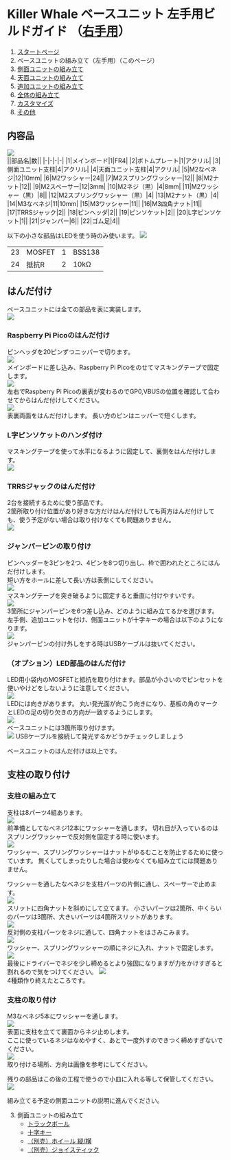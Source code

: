 # Killer Whale ベースユニット 左手用ビルドガイド （[右手用](../右手用/2_ベースユニット.md)）

1. [スタートページ](../README.md)
2. ベースユニットの組み立て（左手用）（このページ）
3. [側面ユニットの組み立て](../左手用/3_側面ユニット_トラックボール.md)
4. [天面ユニットの組み立て](../左手用/4_天面ユニット.md)
5. [追加ユニットの組み立て](../左手用/5_追加ユニット.md)
6. [全体の組み立て](../左手用/6_全体の組み立て.md)
7. [カスタマイズ](../左手用/7_カスタマイズ.md)
8. [その他](../左手用/8_その他.md)

## 内容品
![](../img/base/IMG_4724.jpg)      
||部品名|数||
|-|-|-|-|
|1|メインボード|1|FR4|
|2|ボトムプレート|1|アクリル|
|3|側面ユニット支柱|4|アクリル|
|4|天面ユニット支柱|4|アクリル|
|5|M2なべネジ|12|10mm|
|6|M2ワッシャー|24||
|7|M2スプリングワッシャー|12||
|8|M2ナット|12||
|9|M2スペーサー|12|3mm|
|10|M2ネジ（黒）|4|8mm|
|11|M2ワッシャー（黒）|8||
|12|M2スプリングワッシャー（黒）|4|
|13|M2ナット（黒）|4|
|14|M3なべネジ|11|10mm|
|15|M3ワッシャー|11||
|16|M3四角ナット|11||
|17|TRRSジャック|2||
|18|ピンヘッダ|2||
|19|ピンソケット|2||
|20|L字ピンソケット|1||
|21|ジャンパー|6||
|22|ゴム足|4||

以下の小さな部品はLEDを使う時のみ使います。
![](../img/base/IMG_7080.jpg)      

<table>
    <tr>
      <td>23</td>
      <td>MOSFET</td>
      <td>1</td>
      <td>BSS138</td>
    </tr>
    <tr>
      <td>24</td>
      <td>抵抗R</td>
      <td>2</td>
      <td>10kΩ</td>
    </tr>
 </table>
 
## はんだ付け
ベースユニットには全ての部品を表に実装します。  
![](../img/base/IMG_4734.jpg)    
### Raspberry Pi Picoのはんだ付け
ピンヘッダを20ピンずつニッパーで切ります。  
![](../img/base/IMG_6022.jpg)    
メインボードに差し込み、Raspberry Pi Picoをのせてマスキングテープで固定します。  
![](../img/base/IMG_4758.jpg)    
左右でRaspberry Pi Picoの裏表が変わるのでGP0,VBUSの位置を確認して合わせてからはんだ付けしてください。  
![](../img/base/IMG_4766.jpg)    
表裏両面をはんだ付けします。  長い方のピンはニッパーで短くします。  

### L字ピンソケットのハンダ付け
マスキングテープを使って水平になるように固定して、裏側をはんだ付けします。  
![](../img/base/IMG_4769.jpg)    

### TRRSジャックのはんだ付け
2台を接続するために使う部品です。  
2箇所取り付け位置があり好きな方だけはんだ付けしても両方はんだ付けしても、使う予定がない場合は取り付けなくても問題ありません。  
![ ](../img/base/IMG_4775.jpg)    

### ジャンパーピンの取り付け
ピンヘッダーを3ピンを2つ、4ピンを8つ切り出し、枠で囲われたところにはんだ付けします。  
短い方をホールに差して長い方は表側にしてください。   
![](../img/base/IMG_4797.jpg)    
マスキングテープを突き破るように固定すると垂直に付けやすいです。  
![](../img/base/IMG_4782.jpg)    
3箇所にジャンパーピンを6つ差し込み、どのように組み立てるかを選びます。    
左手側、追加ユニットを付け、側面ユニットが十字キーの場合は以下のようになります。  
![](../img/base/IMG_6151.jpg)    
ジャンパーピンの付け外しをする時はUSBケーブルは抜いてください。  

### （オプション）LED部品のはんだ付け
LED用小袋内のMOSFETと抵抗を取り付けます。部品が小さいのでピンセットを使いやけどをしないように注意してください。  
![](../img/base/IMG_4817.jpg)      
LEDには向きがあります。  丸い発光面が向こう向きになり、基板の角のマークとLEDの足の切り欠きの方向が一致するようにします。  
![](../img/base/IMG_4827.jpg)    
ベースユニットには3箇所取り付けます。  
![](../img/base/IMG_4840.jpg) 
USBケーブルを接続して発光するかどうかチェックしましょう   

ベースユニットのはんだ付けは以上です。  

## 支柱の取り付け

### 支柱の組み立て
支柱は8パーツ4組あります。  
![](../img/base/IMG_4845.jpg)    
前準備としてなべネジ12本にワッシャーを通します。  切れ目が入っているのはスプリングワッシャーで反対側を固定する時に使います。  
![](../img/base/IMG_4848.jpg)    
ワッシャー、スプリングワッシャーはナットがゆるむことを防止するために使っています。  無くしてしまったりした場合は使わなくても組み立てには問題ありません。  
  
ワッシャーを通したなべネジを支柱パーツの片側に通し、スペーサーで止めます。  
![](../img/base/IMG_4856.jpg)    
スリットに四角ナットを斜めにして立てます。  小さいパーツは2箇所、中くらいのパーツは3箇所、大きいパーツは4箇所スリットがあります。  
![](../img/base/IMG_4861.jpg)    
反対側の支柱パーツをネジに通して、四角ナットをはさみこみます。  
![](../img/base/IMG_4862.jpg)    
ワッシャー、スプリングワッシャーの順にネジに入れ、ナットで固定します。  
![](../img/base/IMG_4864.jpg)    
最後にドライバーでネジを少し締めるとより強固になりますが力をかけすぎると割れるので気をつけてください。 
![](../img/base/IMG_4874.jpg)    
4種類作り終えたところです。  


### 支柱の取り付け
M3なべネジ5本にワッシャーを通します。  
![](../img/base/IMG_4879.jpg)    
表面に支柱を立てて裏面からネジ止めします。  
ここに使っているネジはなめやすく、あとで一度外すのできつく締めすぎないでください。  
![](../img/base/IMG_4898.jpg)    
取り付ける場所、方向は画像を参考にしてください。  
  
残りの部品はこの後の工程で使うので小皿に入れる等して保管してください。    
![](../img/base/IMG_4910.jpg)    

組み立てる予定の側面ユニットの説明に進んでください。  

3. 側面ユニットの組み立て
   - [トラックボール](../左手用/3_側面ユニット_トラックボール.md)
   - [十字キー](../左手用/3_側面ユニット_十字キー.md)
   - [（別売）ホイール 縦/横](../左手用/3_側面ユニット_ホイール.md)
   - [（別売）ジョイスティック](../左手用/3_側面ユニット_ジョイスティック.md)
